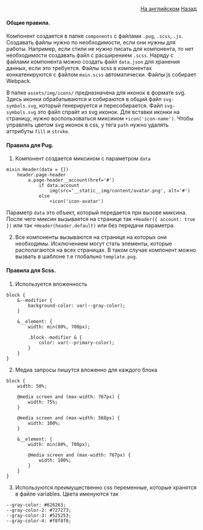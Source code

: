 <p align="right">
    <a href="README.md">На английском</a> <a href="README.md">Назад</a>
</p>

#### Общие правила.
Компонент создается в папке `components` c файлами `.pug`, `.scss`, `.js`. Создавать файлы нужно по необходимости, если они нужны для работы. Например, если стили не нужно писать для компонента, то нет необходимости создавать файл с расширением `.scss`. Наряду с файлами компонента можно создать файл `data.json` для хранения данных, если это требуется. Файлы scss в компонентах конкатенируются с файлом `main.scss` автоматически. Файлы js собирает Webpack.

В папке `assets/img/icons/` предназначена для иконок в формате svg. Здесь иконки обрабатываются и собираются в общий файл `svg-symbols.svg`, который генерируется и пересобирается. Файл `svg-symbols.svg` это файл спрайт из svg иконок.
Для вставки иконки на страницу, нужно воспользоваться миксином `+icon('icon-name')`.
Чтобы управлять цветом svg иконок в css, у тега `path` нужно удалять аттрибуты `fill` и `stroke`.

#### Правила для Pug.
1) Компонент создается миксином с параметром `data`
```commandline
mixin Header(data = {})
    header.page-header
        a.page-header__account(href='#')
            if data.account
                img(src='__static__img/content/avatar.png', alt='#')
            else
                +icon('icon-avatar')
```
Параметр `data` это объект, который передается при вызове миксина. После чего миксин вызывается на странице так `+Header({ account: true })` или так `+Header(header.default)` или без передачи параметра.

2) Все компоненты вызываются на странице на которых они необходимы. Исключением могут стать элементы, которые располагаются на всех страницах. В таком случае компонент можно вызвать в шаблоне т.е глобально `template.pug`.

#### Правила для Scss.
1) Используется вложенность
```commandline
block {
    &--modifier {
        background-color: var(--gray-color);
    }

    &__element: {
        width: min(80%, 700px);

        .block--modifier & {
            color: var(--primary-color);
        }
    }
}
```
2) Медиа запросы пишутся вложенно для каждого блока
```commandline
block {
    width: 50%;

    @media screen and (max-width: 767px) {
        width: 75%;
    }

    @media screen and (max-width: 568px) {
        width: 100%;
    }

    &__element: {
        width: min(80%, 700px);

        @media screen and (max-width: 767px) {
            width: 100%;
        }
    }
}
```
3) Используются преимущественно css переменные, которые хранятся в файле variables. Цвета именуются так
```commandline
--gray-color: #626263;
--gray-color-2: #727273;
--gray-color-3: #525253;
--gray-color-4: #f8f8f8;
```